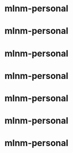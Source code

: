 # mlnm-personal
# mlnm-personal
# mlnm-personal
# mlnm-personal
# mlnm-personal
# mlnm-personal
# mlnm-personal
